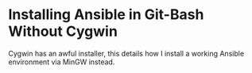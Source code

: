 # Installing Ansible in Git-Bash Without Cygwin

Cygwin has an awful installer, this details how I install a working Ansible environment via MinGW instead.

